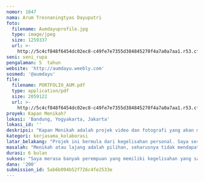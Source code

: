 ```yaml
---
nomor: 1047
nama: Arum Tresnaningtyas Dayuputri
foto:
  filename: Aumdayuprofile.jpg
  type: image/jpeg
  size: 1259337
  url: >-
    http://5c4cf848f6454dc02ec8-c49fe7e7355d384845270f4a7a0a7aa1.r53.cf2.rackcdn.com/4c272cee-5971-45b4-966c-34d5ee1e9707/Aumdayuprofile.jpg
seni: seni_rupa
pengalaman: 5  tahun
website: 'http://aumdayu.weebly.com'
sosmed: '@aumdayu'
file:
  filename: PORTFOLIO_AUM.pdf
  type: application/pdf
  size: 2059122
  url: >-
    http://5c4cf848f6454dc02ec8-c49fe7e7355d384845270f4a7a0a7aa1.r53.cf2.rackcdn.com/400cc9bf-e3ca-4f13-8af8-7f06fdd38951/PORTFOLIO_AUM.pdf
proyek: Kapan Menikah?
lokasi: 'Bandung, Yogyakarta, Jakarta'
lokasi_id: ''
deskripsi: "Kapan Menikah adalah projek video dan fotografi yang akan melibatkan sepuluh perempuan lajang berusia 30 tahun ke atas. Saya akan riset untuk mengumpulkan cerita dan alasan mereka memilih belum/tidak menikah. Selain itu,  juga menggali permasalahan yang kerap mereka temui dengan status lajang yang mereka sandang.\r\n\r\nIni adalah proyek lanjutan. Saya sudah melakukan proyek ini dengan mengangkat cerita tentang diri saya. Saya membuat foto pelaminan seakan-akan saya menikah dengan empat pengantin pria yang berbeda-beda dan melibatkan orang tua saya dalam foto ini. Karya ini bercerita tentang sebuah percakapan relasi orang tua dan anak untuk saling mendengar dan mengerti.\r\n\r\nHasil dari proyek ini berupa pameran yang terdiri dari video pendek durasi 10 -15 menit dan 10 karya fotografi portrait perempuan dengan cerita dan  perspektifnya tentang pernikahan. \r\n"
kategori: kerjasama_kolaborasi
latar_belakang: "Projek ini bermula dari kegelisahan personal. Saya sering mendapat pertanyaan tentang kenapa saya belum menikah dan kapan saya akan menikah. Saya lahir dan dibesarkan di Solo, Jawa Tengah sebagai anak bungsu. Keempat kakak saya sudah menikah dan berkeluarga. Keluarga saya adalah tipikal keluarga jawa, dimana hubungan orang tua dan anak sedikit kaku. Saya jarang bisa berbicara dengan lugas kepada orang tua. Ada jarak dan kedudukan yang tidak setara.\r\n\r\nSudah genap  10 tahun saya merantau. Ketidakhadiran saya di rumah menjadi pikiran orang tua. Proyek ini adalah proyek pulang ke rumah, menjalin hubungan kembali dengan orang tua. Percakapan ini berusaha memberi pengertian kepada mereka bahwa saya bukan tidak ingin menikah, namun belum menemukan pasangan yang sreg. Saya tidak ingin gegabah dalam memilih pasangan hidup dan tidak mau menikah hanya sekedar menuruti keinginan orang tua. \r\n\r\nPercakapan ini sampai pada titik kesepakatan bahwa kita saling memahami dan menghargai satu sama lain. Bukti dari kesepakatan tersebut adalah saya membuat sebuah skenario foto bahwa saya seakan-akan menikah dan mengajak orang tua saya dalam foto tersebut. Foto itu adalah cara saya berkomunikasi dengan orang tua dan bentuk ironi tentang kondisi saya saat ini. Saya masih melajang dan belum menikah namun saya bahagia dan baik-baik saja.\r\n"
masalah: "Menikah atau lajang adalah pilihan, seharusnya tidak mendapatkan sorotan negatif. Tetapi di Indonesia, harus diakui bahwa kebanyakan orang masih menganggap perkawinan sebagai bentuk keberhasilan dan kebahagiaan hidup tertinggi. Mereka yang gagal menikah di usia dua puluhan, atau memasuki usia 30-an, juga dianggap tidak berhasil dalam seluruh hidup mereka.\r\n\r\nPada usia 20, wanita lajang mungkin lebih bahagia daripada pria lajang. Saat itu, penampilan fisik masih menawan dan kepercayaan diri akan fungsi reproduksi yang subur membuat wanita merasakan masa depan yang cerah . Namun, memasuki usia 30 tahun ke atas, ketika penampilan fisik mulai kurang menawan, lingkaran sosial semakin sempit, dan menurunnya kesuburan seiring bertambahnya usia, membuat wanita kurang percaya diri. Akibatnya, wanita yang masih lajang hingga usia 30 tahun menjadi sangat rentan, dianggap terlalu selektif memilih pasangan, terlalu memikirkan kesuksesan karir, bahkan gagal dalam pergaulan.\r\n\r\nSebaliknya, pada pria, kemampuan bereproduksi akan cenderung sama sejak ia remaja hingga tua.  Seolah-olah status lajang tidak pernah menetap padanya. Karena tidak ada batasan waktu, pria yang setelah lulus tidak langsung menikah dan fokus pada karier hingga usia 30 tahun, justru dianggap masyarakat sebagai pria yang mapan. \r\n\r\nMenikah tidak dapat terjadi atas dasar kehendak satu orang, dan memaksa diri untuk menikah hanya menciptakan kebahagiaan semu. \r\n\r\n\r\n"
durasi: 6 bulan
sukses: "Saya merasa banyak perempuan yang memiliki kegelisahan yang sama tentang pernikahan. Banyak ketakutan yang muncul karena belum/tidak menikah. Pada akhirnya, banyak perempuan memutuskan menikah karena desakan orang tua dan tekanan sosial. \r\n\r\nPameran ini  mengajak masyarakat  untuk menjaga privasi dan menghormati pilihan dan keadaan orang lain terutama perempuan, tanpa meninggalkan unsur keramahan dan kolektivitas sebagai cerminan budaya kita.  Saya berharap mampu membuka pikiran, memunculkan dialog kecil dan wacana baru tentang perempuan dan pernikahan. Menikah sebagai pilihan, dan bukan satu-satunya pilihan\r\n \r\n"
dana: '200'
submission_id: 5ab6b094b52f726c4fe2533e
---
```


